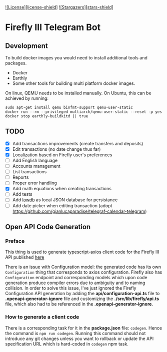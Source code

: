 [![License][license-shield]][license-url]
[![Stargazers][stars-shield]][stars-url]

# Firefly III Telegram Bot

## Development

To build docker images you would need to install additional tools and packages.
 - Docker
 - Earthly
 - Some other tools for building multi platform docker images.

 On linux, QEMU needs to be installed manually. On Ubuntu, this can be achieved by running:
```shell
sudo apt-get install qemu binfmt-support qemu-user-static
docker run --rm --privileged multiarch/qemu-user-static --reset -p yes
docker stop earthly-buildkitd || true
```

## TODO
- [X] Add transactions improvements (create transfers and deposits)
- [X] Edit transactions (no date change thus far)
- [x] Localization based on Firefly user's preferences
- [ ] Add English language
- [ ] Accounts management
- [ ] List transactions
- [ ] Reports
- [ ] Proper error handling
- [X] Add math equations when creating transactions
- [ ] Add tests
- [ ] Add [lowdb](https://github.com/typicode/lowdb) as local JSON database for persistance
- [ ] Add date picker when editing transaction (adopt https://github.com/gianlucaparadise/telegraf-calendar-telegram)

## Open API Code Generation

### Preface

This thing is used to generate typescript-axios client code for the Firefly III API
published [here](https://api-docs.firefly-iii.org)

There is an issue with Configuration model: the generated code has its own
`Configuration` thing that corresponds to axios configuration. Firefly also has
`Configuration` endpoint and corresponding models which upon code generation produce
compiler errors due to ambiguity and to naming collision.
In order to solve this issue, I've just ignored the Firefly Configuration API
generation by adding the __api/configuration-api.ts__ file to
__.openapi-generator-ignore__ file and customizing the __./src/lib/firefly/api.ts__
file, which also had to be referenced in the __.openapi-generator-ignore__.

### How to generate a client code

There is a corresponding task for it in the __package.json__ file: `codegen`.
Hence the command is `npm run codegen`. Running this command should not introduce
any git changes unless you want to rollback or update the API specification URL
which is hard-coded in `codegen` npm task.


[license-url]: https://www.gnu.org/licenses/agpl-3.0.html
[stars-url]: https://github.com/cyxou/firefly-iii-telegram-bot/stargazers


